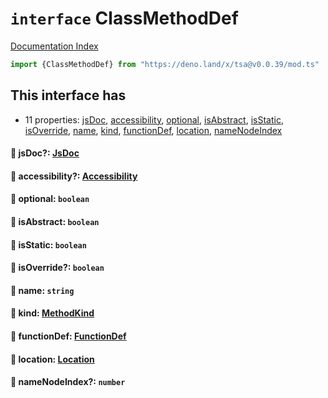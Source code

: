 # `interface` ClassMethodDef

[Documentation Index](../README.md)

```ts
import {ClassMethodDef} from "https://deno.land/x/tsa@v0.0.39/mod.ts"
```

## This interface has

- 11 properties:
[jsDoc](#-jsdoc-jsdoc),
[accessibility](#-accessibility-accessibility),
[optional](#-optional-boolean),
[isAbstract](#-isabstract-boolean),
[isStatic](#-isstatic-boolean),
[isOverride](#-isoverride-boolean),
[name](#-name-string),
[kind](#-kind-methodkind),
[functionDef](#-functiondef-functiondef),
[location](#-location-location),
[nameNodeIndex](#-namenodeindex-number)


#### 📄 jsDoc?: [JsDoc](../interface.JsDoc/README.md)



#### 📄 accessibility?: [Accessibility](../type.Accessibility/README.md)



#### 📄 optional: `boolean`



#### 📄 isAbstract: `boolean`



#### 📄 isStatic: `boolean`



#### 📄 isOverride?: `boolean`



#### 📄 name: `string`



#### 📄 kind: [MethodKind](../type.MethodKind/README.md)



#### 📄 functionDef: [FunctionDef](../interface.FunctionDef/README.md)



#### 📄 location: [Location](../interface.Location/README.md)



#### 📄 nameNodeIndex?: `number`




